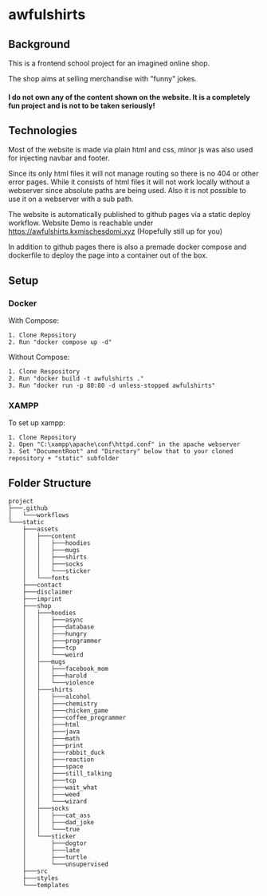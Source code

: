 # awfulshirts
 
## Background

This is a frontend school project for an imagined online shop.

The shop aims at selling merchandise with "funny" jokes.

#### I do not own any of the content shown on the website. It is a completely fun project and is not to be taken seriously!


## Technologies

Most of the website is made via plain html and css, minor js was also used for injecting navbar and footer.

Since its only html files it will not manage routing so there is no 404 or other error pages.
While it consists of html files it will not work locally without a webserver since absolute paths are being used.
Also it is not possible to use it on a webserver with a sub path.

The website is automatically published to github pages via a static deploy workflow.
Website Demo is reachable under https://awfulshirts.kxmischesdomi.xyz (Hopefully still up for you)

In addition to github pages there is also a premade docker compose and dockerfile to deploy the page into a container out of the box.

## Setup

### Docker

With Compose:
```
1. Clone Repository
2. Run "docker compose up -d"
```

Without Compose:
```
1. Clone Respository 
2. Run "docker build -t awfulshirts ."
3. Run "docker run -p 80:80 -d unless-stopped awfulshirts"
```

### XAMPP

To set up xampp:
```
1. Clone Repository
2. Open "C:\xampp\apache\conf\httpd.conf" in the apache webserver
3. Set "DocumentRoot" and "Directory" below that to your cloned repository + "static" subfolder
```

## Folder Structure

```
project
├───.github
│   └───workflows
└───static
    ├───assets
    │   ├───content
    │   │   ├───hoodies
    │   │   ├───mugs
    │   │   ├───shirts
    │   │   ├───socks
    │   │   └───sticker
    │   └───fonts
    ├───contact
    ├───disclaimer
    ├───imprint
    ├───shop
    │   ├───hoodies
    │   │   ├───async
    │   │   ├───database
    │   │   ├───hungry
    │   │   ├───programmer
    │   │   ├───tcp
    │   │   └───weird
    │   ├───mugs
    │   │   ├───facebook_mom
    │   │   ├───harold
    │   │   └───violence
    │   ├───shirts
    │   │   ├───alcohol
    │   │   ├───chemistry
    │   │   ├───chicken_game
    │   │   ├───coffee_programmer
    │   │   ├───html
    │   │   ├───java
    │   │   ├───math
    │   │   ├───print
    │   │   ├───rabbit_duck
    │   │   ├───reaction
    │   │   ├───space
    │   │   ├───still_talking
    │   │   ├───tcp
    │   │   ├───wait_what
    │   │   ├───weed
    │   │   └───wizard
    │   ├───socks
    │   │   ├───cat_ass
    │   │   ├───dad_joke
    │   │   └───true
    │   └───sticker
    │       ├───dogtor
    │       ├───late
    │       ├───turtle
    │       └───unsupervised
    ├───src
    ├───styles
    └───templates
```
